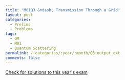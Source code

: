 ```yaml
---
title: "M01Q3 &ndash; Transmission Through a Grid"
layout: post
categories:
  - Prelims
  - Problems
tags:
  - QM
  - M01
  - Quantum Scattering
permalink: /:categories/:year/:month/Q3:output_ext
comments: false
---
```

<object data="2001M3Q.pdf" type="application/pdf" width="100%" height="500"></object>
<div class="message"><a href='https://princetonprelim.com/prelim/7/'>Check for solutions to this year's exam</a></div>